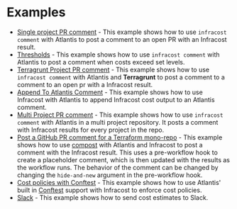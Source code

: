 # Examples

* [Single project PR comment](single_project) - This example shows how to use `infracost comment` with Atlantis to post a comment to an open PR with an Infracost result.
* [Thresholds](thresholds) - This example shows how to use `infracost comment` with Atlantis to post a comment when costs exceed set levels.
* [Terragrunt Project PR comment](terragrunt) - This example shows how to use `infracost comment` with Atlantis and **Terragrunt** to post a comment to a comment to an open pr with a Infracost result.
* [Append To Atlantis Comment](append_to_comment) - This example shows how to use Infracost with Atlantis to append Infracost cost output to an Atlantis comment.
* [Multi Project PR comment](single_project) - This example shows how to use `infracost comment` with Atlantis in a multi project repository. It posts a comment with Infracost results for every project in the repo.
* [Post a GitHub PR comment for a Terraform mono-repo](monorepo_github_comment) - This example shows how to use [compost](https://github.com/infracost/compost) with Atlantis and Infracost to post a comment with the Infracost result. This uses a pre-workflow hook to create a placeholder comment, which is then updated with the results as the workflow runs. The behavior of the comment can be changed by changing the `hide-and-new` argument in the pre-workflow hook.
* [Cost policies with Conftest](conftest) - This example shows how to use Atlantis' built in [Conftest](https://www.conftest.dev/) support with Infracost to enforce cost policies.
* [Slack](slack) - This example shows how to send cost estimates to Slack.
